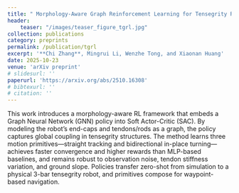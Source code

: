 ```yaml
---
title: " Morphology-Aware Graph Reinforcement Learning for Tensegrity Robot Locomotion"
header:
    teaser: "/images/teaser_figure_tgrl.jpg"
collection: publications
category: preprints
permalink: /publication/tgrl
excerpt: '**Chi Zhang**, Mingrui Li, Wenzhe Tong, and Xiaonan Huang'
date: 2025-10-23
venue: 'arXiv preprint'
# slidesurl: ''
paperurl: 'https://arxiv.org/abs/2510.16308'
# bibtexurl: ''
# citation: ''
---
```

This work introduces a morphology-aware RL framework that embeds a Graph Neural Network (GNN) policy into Soft Actor-Critic (SAC). By modeling the robot’s end-caps and tendons/rods as a graph, the policy captures global coupling in tensegrity structures. The method learns three motion primitives—straight tracking and bidirectional in-place turning—achieves faster convergence and higher rewards than MLP-based baselines, and remains robust to observation noise, tendon stiffness variation, and ground slope. Policies transfer zero-shot from simulation to a physical 3-bar tensegrity robot, and primitives compose for waypoint-based navigation.
